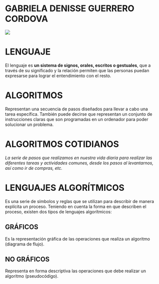 # GABRIELA DENISSE GUERRERO CORDOVA

![](https://encrypted-tbn0.gstatic.com/images?q=tbn:ANd9GcQfPdIsPW6DN3kSFJqSZ4Vnfm2-LEBpeJ2Gw5JbgHfUNQWGKSKj)
# LENGUAJE

El lenguaje es **un sistema de signos, orales, escritos o gestuales**, que a través de su significado y la relación permiten que las personas puedan expresarse para lograr el entendimiento con el resto.  
  


# ALGORITMOS

Representan una secuencia de pasos diseñados para llevar a cabo una tarea específica. También puede decirse que representan un conjunto de instrucciones claras que son programadas en un ordenador para poder solucionar un problema.


# ALGORITMOS COTIDIANOS

_La serie de pasos que realizamos en nuestra vida diaria para realizar las diferentes tareas y actividades comunes, desde los pasos al levantarnos, así como ir de compras, etc._

# LENGUAJES ALGORÍTMICOS

Es una serie de símbolos y reglas que se utilizan para describir de manera explícita un proceso. Teniendo en cuenta la forma en que describen el proceso, existen dos tipos de lenguajes algorítmicos:

## GRÁFICOS
Es la representación gráfica de las operaciones que realiza un algoritmo (diagrama de flujo).

## NO GRÁFICOS
Representa en forma descriptiva las operaciones que debe realizar un algoritmo (pseudocódigo).

